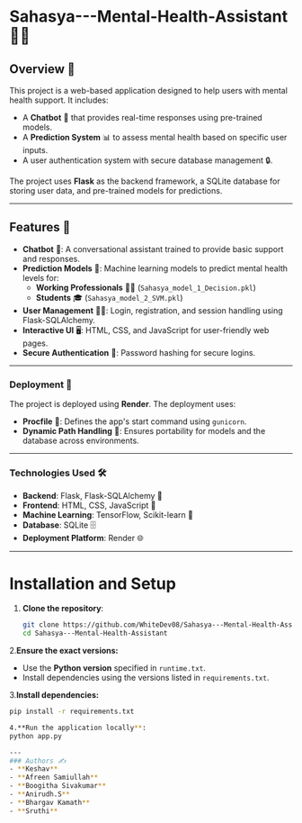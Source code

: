 # Sahasya---Mental-Health-Assistant 🧠💬

## Overview 🌟

This project is a web-based application designed to help users with mental health support. It includes:
- A **Chatbot** 🤖 that provides real-time responses using pre-trained models.
- A **Prediction System** 📊 to assess mental health based on specific user inputs.
- A user authentication system with secure database management 🔒.

The project uses **Flask** as the backend framework, a SQLite database for storing user data, and pre-trained models for predictions.

---

## Features 🚀

- **Chatbot** 🤖: A conversational assistant trained to provide basic support and responses.
- **Prediction Models** 🔮: Machine learning models to predict mental health levels for:
  - **Working Professionals** 👨‍💻 (`Sahasya_model_1_Decision.pkl`)
  - **Students** 🎓 (`Sahasya_model_2_SVM.pkl`)
- **User Management** 🧑‍💼: Login, registration, and session handling using Flask-SQLAlchemy.
- **Interactive UI** 🖥️: HTML, CSS, and JavaScript for user-friendly web pages.
- **Secure Authentication** 🔐: Password hashing for secure logins.

---

### Deployment 🚢
The project is deployed using **Render**. The deployment uses:
- **Procfile** 📝: Defines the app's start command using `gunicorn`.
- **Dynamic Path Handling** 📂: Ensures portability for models and the database across environments.

---

### Technologies Used 🛠️
- **Backend**: Flask, Flask-SQLAlchemy 🐍
- **Frontend**: HTML, CSS, JavaScript 🎨
- **Machine Learning**: TensorFlow, Scikit-learn 🤖
- **Database**: SQLite 🗄️
- **Deployment Platform**: Render 🌐

---
# Installation and Setup

1. **Clone the repository**:
   ```bash
   git clone https://github.com/WhiteDev08/Sahasya---Mental-Health-Assistant.git
   cd Sahasya---Mental-Health-Assistant

2.**Ensure the exact versions:**
- Use the **Python version** specified in `runtime.txt`.
- Install dependencies using the versions listed in `requirements.txt`.

3.**Install dependencies:**
```bash
pip install -r requirements.txt

4.**Run the application locally**:
python app.py

---
### Authors ✍️
- **Keshav**
- **Afreen Samiullah**
- **Boogitha Sivakumar**
- **Anirudh.S**
- **Bhargav Kamath**
- **Sruthi** 




